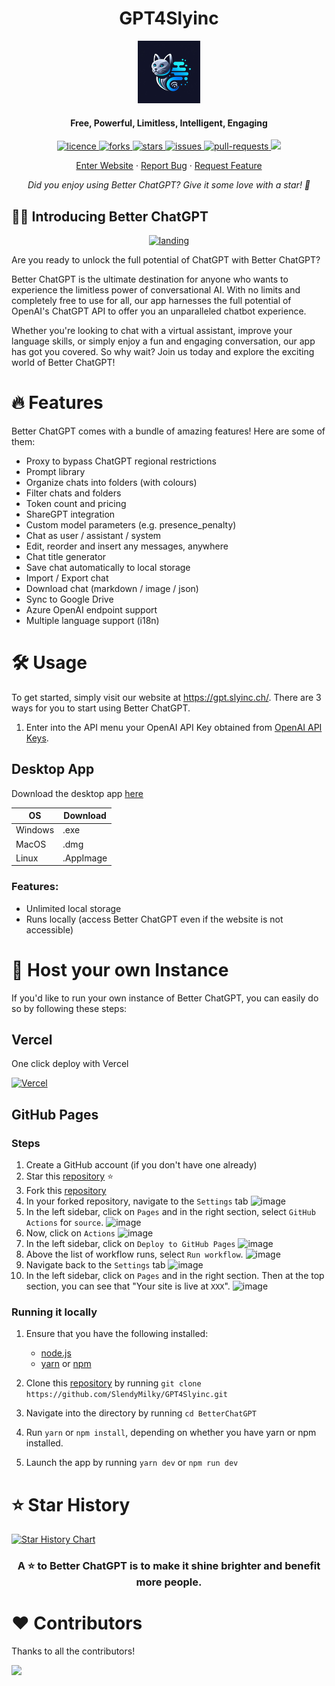 <h1 align="center"><b>GPT4Slyinc</b></h1>

<p align="center">
    <a href="https://gpt.slyinc.ch" target="_blank"><img src="public/apple-touch-icon.png" alt="Better ChatGPT Slyinc" width="100" /></a>
</p>

<h4 align="center"><b>Free, Powerful, Limitless, Intelligent, Engaging</b></h4>

<p align="center">
<a href="https://github.com/SlendyMilky/GPT4Slyinc/blob/main/LICENSE" target="_blank">
<img src="https://img.shields.io/github/license/SlendyMilky/GPT4Slyinc?style=flat-square" alt="licence" />
</a>
<a href="https://github.com/SlendyMilky/GPT4Slyinc/fork" target="_blank">
<img src="https://img.shields.io/github/forks/SlendyMilky/GPT4Slyinc?style=flat-square" alt="forks"/>
</a>
<a href="https://github.com/SlendyMilky/GPT4Slyinc/stargazers" target="_blank">
<img src="https://img.shields.io/github/stars/SlendyMilky/GPT4Slyinc?style=flat-square" alt="stars"/>
</a>
<a href="https://github.com/SlendyMilky/GPT4Slyinc/issues" target="_blank">
<img src="https://img.shields.io/github/issues/SlendyMilky/GPT4Slyinc?style=flat-square" alt="issues"/>
</a>
<a href="https://github.com/SlendyMilky/GPT4Slyinc/pulls" target="_blank">
<img src="https://img.shields.io/github/issues-pr/SlendyMilky/GPT4Slyinc?style=flat-square" alt="pull-requests"/>
</a>
<a href="https://twitter.com/intent/tweet?text=👋%20Check%20this%20amazing%20repo%20https://github.com/SlendyMilky/GPT4Slyinc,%20created%20by%20@nikushii_"><img src="https://img.shields.io/twitter/url?label=Share%20on%20Twitter&style=social&url=https%3A%2F%2Fgithub.com%2Fztjhz%2FBetterChatGPT"></a>
</p>

<p align="center">
    <a href="https://gpt.slyinc.ch">Enter Website</a>
    ·
    <a href="https://github.com/SlendyMilky/GPT4Slyinc/issues/new/choose">Report Bug</a>
    ·
    <a href="https://github.com/SlendyMilky/GPT4Slyinc/issues/new/choose">Request Feature</a>
</p>
<p align="center"><i>Did you enjoy using Better ChatGPT? Give it some love with a star! 🌟</i></p>

## 👋🏻 Introducing Better ChatGPT

<p align="center">
    <a href="https://gpt.slyinc.ch" target="_blank">
        <img src="assets/preview.png" alt="landing" width=500 />
    </a>
</p>

Are you ready to unlock the full potential of ChatGPT with Better ChatGPT?

Better ChatGPT is the ultimate destination for anyone who wants to experience the limitless power of conversational AI. With no limits and completely free to use for all, our app harnesses the full potential of OpenAI's ChatGPT API to offer you an unparalleled chatbot experience.

Whether you're looking to chat with a virtual assistant, improve your language skills, or simply enjoy a fun and engaging conversation, our app has got you covered. So why wait? Join us today and explore the exciting world of Better ChatGPT!

# 🔥 Features

Better ChatGPT comes with a bundle of amazing features! Here are some of them:

- Proxy to bypass ChatGPT regional restrictions
- Prompt library
- Organize chats into folders (with colours)
- Filter chats and folders
- Token count and pricing
- ShareGPT integration
- Custom model parameters (e.g. presence_penalty)
- Chat as user / assistant / system
- Edit, reorder and insert any messages, anywhere
- Chat title generator
- Save chat automatically to local storage
- Import / Export chat
- Download chat (markdown / image / json)
- Sync to Google Drive
- Azure OpenAI endpoint support
- Multiple language support (i18n)

# 🛠️ Usage

To get started, simply visit our website at <https://gpt.slyinc.ch/>. There are 3 ways for you to start using Better ChatGPT.

1. Enter into the API menu your OpenAI API Key obtained from [OpenAI API Keys](https://platform.openai.com/account/api-keys).

## Desktop App

Download the desktop app [here](https://github.com/SlendyMilky/GPT4Slyinc/releases)

| OS      | Download  |
| ------- | --------- |
| Windows | .exe      |
| MacOS   | .dmg      |
| Linux   | .AppImage |

### Features:

- Unlimited local storage
- Runs locally (access Better ChatGPT even if the website is not accessible)

# 🛫 Host your own Instance

If you'd like to run your own instance of Better ChatGPT, you can easily do so by following these steps:

## Vercel

One click deploy with Vercel

[![Vercel](https://vercel.com/button)](https://vercel.com/new/clone?repository-url=https%3A%2F%2Fgithub.com%2SlendyMilky%2FGPT4Slyinc)

## GitHub Pages

### Steps

1. Create a GitHub account (if you don't have one already)
1. Star this [repository](https://github.com/SlendyMilky/GPT4Slyinc) ⭐️
1. Fork this [repository](https://github.com/SlendyMilky/GPT4Slyinc)
1. In your forked repository, navigate to the `Settings` tab
   ![image](https://user-images.githubusercontent.com/59118459/223753577-9b6f8266-26e8-471b-8f45-a1a02fbab232.png)
1. In the left sidebar, click on `Pages` and in the right section, select `GitHub Actions` for `source`.
   ![image](https://user-images.githubusercontent.com/59118459/227568881-d8fb7baa-f890-4dee-8fc2-b6b429ba2098.png)
1. Now, click on `Actions`
   ![image](https://user-images.githubusercontent.com/59118459/223751928-cf2b91b9-4663-4a36-97de-5eb751b32c7e.png)
1. In the left sidebar, click on `Deploy to GitHub Pages`
   ![image](https://user-images.githubusercontent.com/59118459/223752459-183ec23f-72f5-436e-a088-e3386492b8cb.png)
1. Above the list of workflow runs, select `Run workflow`.
   ![image](https://user-images.githubusercontent.com/59118459/223753340-1270e038-d213-4d6f-938c-66a30dad7c88.png)
1. Navigate back to the `Settings` tab
   ![image](https://user-images.githubusercontent.com/59118459/223753577-9b6f8266-26e8-471b-8f45-a1a02fbab232.png)
1. In the left sidebar, click on `Pages` and in the right section. Then at the top section, you can see that "Your site is live at `XXX`".
   ![image](https://user-images.githubusercontent.com/59118459/227568881-d8fb7baa-f890-4dee-8fc2-b6b429ba2098.png)

### Running it locally

1. Ensure that you have the following installed:

   - [node.js](https://nodejs.org/en/)
   - [yarn](https://yarnpkg.com/) or [npm](https://www.npmjs.com/)

2. Clone this [repository](https://github.com/SlendyMilky/GPT4Slyinc) by running `git clone https://github.com/SlendyMilky/GPT4Slyinc.git`
3. Navigate into the directory by running `cd BetterChatGPT`
4. Run `yarn` or `npm install`, depending on whether you have yarn or npm installed.
5. Launch the app by running `yarn dev` or `npm run dev`

# ⭐️ Star History

[![Star History Chart](https://api.star-history.com/svg?repos=SlendyMilky/GPT4Slyinc&type=Date)](https://github.com/SlendyMilky/GPT4Slyinc/stargazers)

<h3 align="center">
A ⭐️ to <b>Better ChatGPT</b> is to make it shine brighter and benefit more people.
</h3>

# ❤️ Contributors

Thanks to all the contributors!

<a href="https://github.com/SlendyMilky/GPT4Slyinc/graphs/contributors">
  <img src="https://contrib.rocks/image?repo=SlendyMilky/GPT4Slyinc" />
</a>